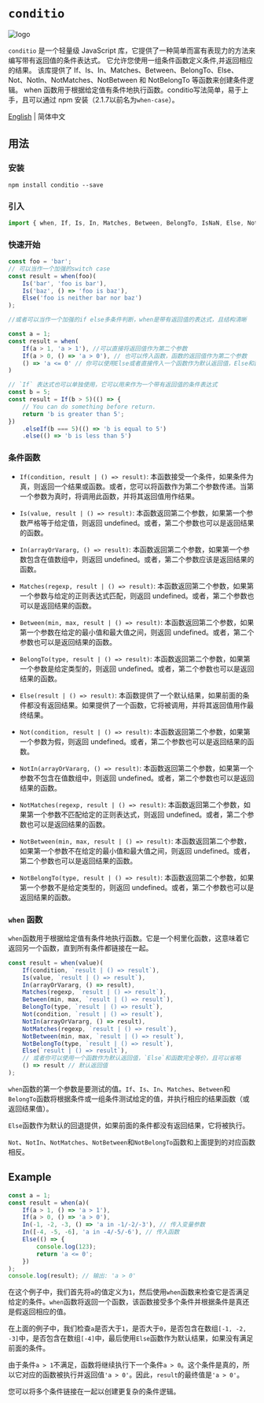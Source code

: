 # `conditio`
![logo](https://github.com/ousc/conditio/blob/master/97297e06b21f4e1c8936863bbd7d50aa_1015376780.png?raw=true)

`conditio` 是一个轻量级 JavaScript 库，它提供了一种简单而富有表现力的方法来编写带有返回值的条件表达式。 它允许您使用一组条件函数定义条件,并返回相应的结果。 该库提供了 If、Is、In、Matches、Between、BelongTo、Else、Not、NotIn、NotMatches、NotBetween 和 NotBelongTo 等函数来创建条件逻辑。 when 函数用于根据给定值有条件地执行函数。conditio写法简单，易于上手，且可以通过 npm 安装（2.1.7以前名为`when-case`）。

[English](./readme.md) | 简体中文

## 用法

### 安装
```shell
npm install conditio --save
```

### 引入
```javascript
import { when, If, Is, In, Matches, Between, BelongTo, IsNaN, Else, Not, NotIn, NotMatches, NotBetween, NotBelongTo } from 'conditio';
```

### 快速开始
```javascript
const foo = 'bar';
// 可以当作一个加强的switch case
const result = when(foo)(
    Is('bar', 'foo is bar'), 
    Is('baz', () => 'foo is baz'),
    Else('foo is neither bar nor baz')
);

//或者可以当作一个加强的if else多条件判断，when是带有返回值的表达式，且结构清晰

const a = 1;
const result = when(
    If(a > 1, 'a > 1'), //可以直接将返回值作为第二个参数
    If(a > 0, () => 'a > 0'), // 也可以传入函数，函数的返回值作为第二个参数
    () => 'a <= 0' // 你可以使用Else或者直接传入一个函数作为默认返回值，Else和函数完全等价，且可以省略
)

// `If` 表达式也可以单独使用，它可以用来作为一个带有返回值的条件表达式
const b = 5;
const result = If(b > 5)(() => {
    // You can do something before return.
    return 'b is greater than 5';
})
    .elseIf(b === 5)(() => 'b is equal to 5')
    .else(() => 'b is less than 5')
```

### 条件函数
- `If(condition, result | () => result)`: 本函数接受一个条件，如果条件为真，则返回一个结果或函数。或者，您可以将函数作为第二个参数传递。当第一个参数为真时，将调用此函数，并将其返回值用作结果。

- `Is(value, result | () => result)`: 本函数返回第二个参数，如果第一个参数严格等于给定值，则返回 undefined。或者，第二个参数也可以是返回结果的函数。

- `In(arrayOrVararg, () => result)`: 本函数返回第二个参数，如果第一个参数包含在值数组中，则返回 undefined。或者，第二个参数应该是返回结果的函数。

- `Matches(regexp, result | () => result)`: 本函数返回第二个参数，如果第一个参数与给定的正则表达式匹配，则返回 undefined。或者，第二个参数也可以是返回结果的函数。

- `Between(min, max, result | () => result)`: 本函数返回第二个参数，如果第一个参数在给定的最小值和最大值之间，则返回 undefined。或者，第二个参数也可以是返回结果的函数。

- `BelongTo(type, result | () => result)`: 本函数返回第二个参数，如果第一个参数是给定类型的，则返回 undefined。或者，第二个参数也可以是返回结果的函数。

- `Else(result | () => result)`: 本函数提供了一个默认结果，如果前面的条件都没有返回结果。如果提供了一个函数，它将被调用，并将其返回值用作最终结果。

- `Not(condition, result | () => result)`: 本函数返回第二个参数，如果第一个参数为假，则返回 undefined。或者，第二个参数也可以是返回结果的函数。

- `NotIn(arrayOrVararg, () => result)`: 本函数返回第二个参数，如果第一个参数不包含在值数组中，则返回 undefined。或者，第二个参数也可以是返回结果的函数。

- `NotMatches(regexp, result | () => result)`: 本函数返回第二个参数，如果第一个参数不匹配给定的正则表达式，则返回 undefined。或者，第二个参数也可以是返回结果的函数。

- `NotBetween(min, max, result | () => result)`: 本函数返回第二个参数，如果第一个参数不在给定的最小值和最大值之间，则返回 undefined。或者，第二个参数也可以是返回结果的函数。

- `NotBelongTo(type, result | () => result)`: 本函数返回第二个参数，如果第一个参数不是给定类型的，则返回 undefined。或者，第二个参数也可以是返回结果的函数。

### `when` 函数

`when`函数用于根据给定值有条件地执行函数。它是一个柯里化函数，这意味着它返回另一个函数，直到所有条件都链接在一起。

```javascript
const result = when(value)(
    If(condition, `result | () => result`),
    Is(value, `result | () => result`),
    In(arrayOrVararg, () => result),
    Matches(regexp, `result | () => result`),
    Between(min, max, `result | () => result`),
    BelongTo(type, `result | () => result`),
    Not(condition, `result | () => result`),
    NotIn(arrayOrVararg, () => result),
    NotMatches(regexp, `result | () => result`),
    NotBetween(min, max, `result | () => result`),
    NotBelongTo(type, `result | () => result`),
    Else(`result | () => result`), 
    // 或者你可以使用一个函数作为默认返回值，`Else`和函数完全等价，且可以省略
    () => result // 默认返回值
);
```

`when`函数的第一个参数是要测试的值。`If`、`Is`、`In`、`Matches`、`Between`和`BelongTo`函数将根据条件或一组条件测试给定的值，并执行相应的结果函数（或返回结果值）。

`Else`函数作为默认的回退提供，如果前面的条件都没有返回结果，它将被执行。

`Not`、`NotIn`、`NotMatches`、`NotBetween`和`NotBelongTo`函数和上面提到的对应函数相反。

## Example

```javascript
const a = 1;
const result = when(a)(
    If(a > 1, () => 'a > 1'),
    If(a > 0, () => 'a > 0'),
    In(-1, -2, -3, () => 'a in -1/-2/-3'), // 传入变量参数
    In([-4, -5, -6], 'a in -4/-5/-6'), // 传入函数
    Else(() => {
        console.log(123);
        return 'a <= 0';
    })
);
console.log(result); // 输出: 'a > 0'
```


在这个例子中，我们首先将`a`的值定义为`1`，然后使用`when`函数来检查它是否满足给定的条件。`when`函数将返回一个函数，该函数接受多个条件并根据条件是真还是假返回相应的值。

在上面的例子中，我们检查`a`是否大于`1`，是否大于`0`，是否包含在数组`[-1, -2, -3]`中，是否包含在数组`[-4]`中，最后使用`Else`函数作为默认结果，如果没有满足前面的条件。

由于条件`a > 1`不满足，函数将继续执行下一个条件`a > 0`。这个条件是真的，所以它对应的函数被执行并返回值`'a > 0'`。因此，`result`的最终值是`'a > 0'`。

您可以将多个条件链接在一起以创建更复杂的条件逻辑。